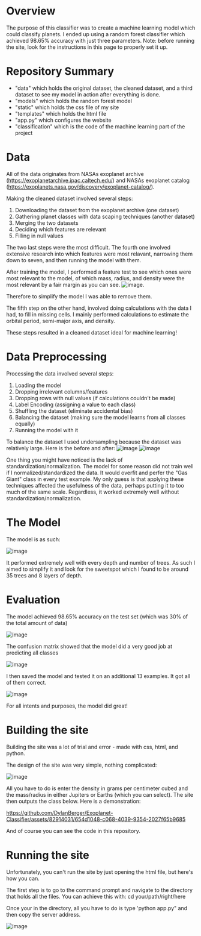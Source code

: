 # Overview
The purpose of this classifier was to create a machine learning model which could classify planets. I ended up using a random forest classifier which achieved 98.65% accuracy with just three parameters. Note: before running the site, look for the instructions in this page to properly set it up. 

# Repository Summary 

- "data" which holds the original dataset, the cleaned dataset, and a third dataset to see my model in action after everything is done.
- "models" which holds the random forest model
- "static" which holds the css file of my site
- "templates" which holds the html file
- "app.py" which configures the website
- "classification" which is the code of the machine learning part of the project

# Data

All of the data originates from NASAs exoplanet archive (https://exoplanetarchive.ipac.caltech.edu/) and NASAs exoplanet catalog (https://exoplanets.nasa.gov/discovery/exoplanet-catalog/). 

Making the cleaned dataset involved several steps:

1. Downloading the dataset from the exoplanet archive (one dataset)
2. Gathering planet classes with data scaping techniques (another dataset)
3. Merging the two datasets
4. Deciding which features are relevant
5. Filling in null values

The two last steps were the most difficult. The fourth one involved extensive research into which features were most relavant, narrowing them down to seven, and then running the model with them.  

After training the model, I performed a feature test to see which ones were most relevant to the model, of which mass, radius, and density were the most relevant by a fair margin as you can see. ![image](https://github.com/DylanBerger/Exoplanet-Classifier/assets/82914031/6d3bf77e-ded6-4ad0-a4a0-f146b78363d9). 

Therefore to simplify the model I was able to remove them.

The fifth step on the other hand, involved doing calculations with the data I had, to fill in missing cells. I mainly performed calculations to estimate the orbital period, semi-major axis, and density.

These steps resulted in a cleaned dataset ideal for machine learning!

# Data Preprocessing

Processing the data involved several steps:

1. Loading the model
2. Dropping irrelevant columns/features
3. Dropping rows with null values (if calculations couldn't be made)
4. Label Encoding (assigning a value to each class)
5. Shuffling the dataset (eliminate accidental bias)
6. Balancing the dataset (making sure the model learns from all classes equally)
7. Running the model with it

To balance the dataset I used undersampling because the dataset was relatively large. Here is the before and after: 
![image](https://github.com/DylanBerger/Exoplanet-Classifier/assets/82914031/0a4d8f5f-c74d-4d44-b146-60a1c655690f) ![image](https://github.com/DylanBerger/Exoplanet-Classifier/assets/82914031/78263d0e-dcce-4f9c-8c20-b4cbb5248601)

One thing you might have noticed is the lack of standardization/normalization. The model for some reason did not train well if I normalized/standardized the data. It would overfit and perfer the "Gas Giant" class in every test example. My only guess is that applying these techniques affected the usefulness of the data, perhaps putting it to too much of the same scale. Regardless, it worked extremely well without standardization/normalization.

# The Model

The model is as such: 

![image](https://github.com/DylanBerger/Exoplanet-Classifier/assets/82914031/b01c6fee-6e47-4103-8d1a-5670984eae10)


It performed extremely well with every depth and number of trees. As such I aimed to simplify it and look for the sweetspot which I found to be around 35 trees and 8 layers of depth.

# Evaluation

The model achieved 98.65% accuracy on the test set (which was 30% of the total amount of data)

![image](https://github.com/DylanBerger/Exoplanet-Classifier/assets/82914031/9077a73c-b18d-4c03-baa5-cd071e387df6)

The confusion matrix showed that the model did a very good job at predicting all classes 

![image](https://github.com/DylanBerger/Exoplanet-Classifier/assets/82914031/20fef540-4511-409d-8cf4-a2eac8a7d2e0)

I then saved the model and tested it on an additional 13 examples. It got all of them correct.

![image](https://github.com/DylanBerger/Exoplanet-Classifier/assets/82914031/a4edf3e5-11dd-45f4-a104-639692e0257c)

For all intents and purposes, the model did great!

# Building the site

Building the site was a lot of trial and error - made with css, html, and python.

The design of the site was very simple, nothing complicated:

![image](https://github.com/DylanBerger/Exoplanet-Classifier/assets/82914031/696cddf1-8f0a-49cb-bab0-2f2233cca78d)

All you have to do is enter the density in grams per centimeter cubed and the mass/radius in either Jupiters or Earths (which you can select). The site then outputs the class below. Here is a demonstration: 

https://github.com/DylanBerger/Exoplanet-Classifier/assets/82914031/654d1048-c068-4039-9354-2027f65b9685

And of course you can see the code in this repository.

# Running the site

Unfortunately, you can't run the site by just opening the html file, but here's how you can.

The first step is to go to the command prompt and navigate to the directory that holds all the files. You can achieve this with: cd your/path/right/here

Once your in the directory, all you have to do is type 'python app.py" and then copy the server address.

![image](https://github.com/DylanBerger/Exoplanet-Classifier/assets/82914031/1001d168-2d63-4ec2-81cf-627ba940f40e)
